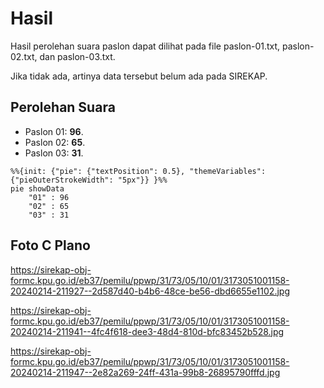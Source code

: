 # Hasil

Hasil perolehan suara paslon dapat dilihat pada file paslon-01.txt, paslon-02.txt, dan paslon-03.txt.

Jika tidak ada, artinya data tersebut belum ada pada SIREKAP.

## Perolehan Suara

 * Paslon 01: **96**.
 * Paslon 02: **65**.
 * Paslon 03: **31**.

```mermaid
%%{init: {"pie": {"textPosition": 0.5}, "themeVariables": {"pieOuterStrokeWidth": "5px"}} }%%
pie showData
    "01" : 96
    "02" : 65
    "03" : 31
```
## Foto C Plano

https://sirekap-obj-formc.kpu.go.id/eb37/pemilu/ppwp/31/73/05/10/01/3173051001158-20240214-211927--2d587d40-b4b6-48ce-be56-dbd6655e1102.jpg

https://sirekap-obj-formc.kpu.go.id/eb37/pemilu/ppwp/31/73/05/10/01/3173051001158-20240214-211941--4fc4f618-dee3-48d4-810d-bfc83452b528.jpg

https://sirekap-obj-formc.kpu.go.id/eb37/pemilu/ppwp/31/73/05/10/01/3173051001158-20240214-211947--2e82a269-24ff-431a-99b8-26895790fffd.jpg
